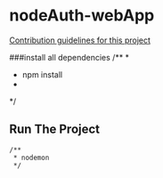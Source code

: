# nodeAuth-webApp

[Contribution guidelines for this project](docs/CONTRIBUTING.md)

###install all dependencies
/**
*
 * npm install
 *
 */
 
## Run The Project
```
/**
 * nodemon
 */
